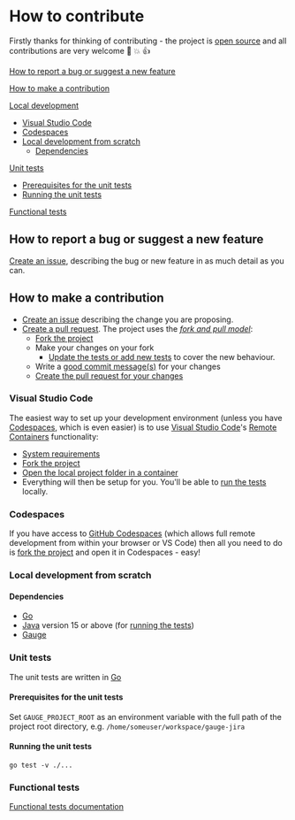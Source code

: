 # How to contribute

Firstly thanks for thinking of contributing - the project is [open source](https://opensource.guide/how-to-contribute/) and all contributions are very welcome :slightly_smiling_face: :boom: :thumbsup:

[How to report a bug or suggest a new feature](#how-to-report-a-bug-or-suggest-a-new-feature)

[How to make a contribution](#how-to-make-a-contribution)

[Local development](#local-development)
  * [Visual Studio Code](#visual-studio-code)
  * [Codespaces](#codespaces)
  * [Local development from scratch](#local-development-from-scratch)
    * [Dependencies](#dependencies)

[Unit tests](#unit-tests)
  * [Prerequisites for the unit tests](#prerequisites-for-the-unit-tests)
  * [Running the unit tests](#running-the-unit-tests)

[Functional tests](#functional-tests)

## How to report a bug or suggest a new feature

[Create an issue](../../issues), describing the bug or new feature in as much detail as you can.

## How to make a contribution

  * [Create an issue](../../issues) describing the change you are proposing.
  * [Create a pull request](https://docs.github.com/en/github/collaborating-with-issues-and-pull-requests/about-pull-requests).  The project uses the _[fork and pull model](https://docs.github.com/en/github/collaborating-with-issues-and-pull-requests/about-collaborative-development-models)_:
    * [Fork the project](https://docs.github.com/en/github/collaborating-with-issues-and-pull-requests/working-with-forks)
    * Make your changes on your fork
        * [Update the tests or add new tests](./functional-tests/README.md) to cover the new behaviour.
    * Write a [good commit message(s)](https://chris.beams.io/posts/git-commit/) for your changes
    * [Create the pull request for your changes](https://docs.github.com/en/github/collaborating-with-issues-and-pull-requests/proposing-changes-to-your-work-with-pull-requests)

### Visual Studio Code

The easiest way to set up your development environment (unless you have [Codespaces](#codespaces), which is even easier) is to use [Visual Studio Code](https://code.visualstudio.com/)'s [Remote Containers](https://code.visualstudio.com/docs/remote/containers) functionality:
  * [System requirements](https://code.visualstudio.com/docs/remote/containers#_system-requirements)
  * [Fork the project](https://docs.github.com/en/github/collaborating-with-issues-and-pull-requests/working-with-forks) 
  * [Open the local project folder in a container](https://code.visualstudio.com/docs/remote/containers#_quick-start-open-an-existing-folder-in-a-container)
  * Everything will then be setup for you.  You'll be able to [run the tests](./functional-tests/README.md) locally.

### Codespaces

If you have access to [GitHub Codespaces](https://github.com/features/codespaces/) (which allows full remote
development from within your browser or VS Code) then all you need to do is 
[fork the project](https://docs.github.com/en/github/collaborating-with-issues-and-pull-requests/working-with-forks) 
and open it in Codespaces - easy!

### Local development from scratch

#### Dependencies

* [Go](https://golang.org)
* [Java](https://www.java.com) version 15 or above (for [running the tests](./functional-tests/README.md))
* [Gauge](https://gauge.org)


### Unit tests

The unit tests are written in [Go](https://golang.org)

#### Prerequisites for the unit tests

Set `GAUGE_PROJECT_ROOT` as an environment variable with the full path of the project root directory,
e.g. `/home/someuser/workspace/gauge-jira`

#### Running the unit tests

`go test -v ./...`

### Functional tests

[Functional tests documentation](./functional-tests/README.md)
